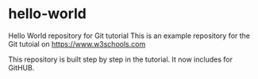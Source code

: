 # hello-world
Hello World repository for Git tutorial
This is an example repository for the Git tutoial on https://www.w3schools.com

This repository is built step by step in the tutorial.
It now includes for GitHUB.

